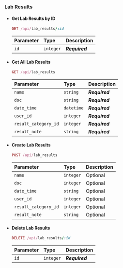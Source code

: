 ### Lab Results

- #### Get Lab Results by ID

    ```ruby
    GET /api/lab_results/:id
    ```

    | Parameter | Type      | Description    |
    | :-------- | :-------- | :------------- |
    | `id`    | `integer` | **_Required_** |

- #### Get All Lab Results

    ```ruby
    GET /api/lab_results
    ```

    | Parameter | Type      | Description    |
    | :-------- | :-------- | :------------- |
    | `name`    | `string` | **_Required_** |
    | `doc` | `string` | **_Required_** |
    | `date_time`  | `datetime` | **_Required_** |
    | `user_id` | `integer`  | **_Required_** |
    | `result_category_id`  | `integer`  | **_Required_** |
    | `result_note`    | `string`  | **_Required_** |

-   #### Create Lab Results

    ```ruby
    POST /api/lab_results
    ```

    | Parameter   | Type      | Description    |
    | :---------- | :-------- | :------------- |
    | `name`      | `integer` | Optional |
    | `doc`       | `integer` | Optional |
    | `date_time` | `string`  | Optional |
    | `user_id`   | `integer` | Optional |
    | `result_category_id`  | `integer`  | Optional |
    | `result_note`    | `string`  | Optional |

-   #### Delete Lab Results

    ```ruby
    DELETE /api/lab_results/:id
    ```

    | Parameter | Type      | Description    |
    | :-------- | :-------- | :------------- |
    | `id`      | `integer` | **_Required_** |
